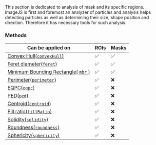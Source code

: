 This section is dedicated to analysis of mask and its specific regions. ImageJS is first and foremost an analyzer of particles and analysis helps detecting particles as well as determining their size, shape position and direction.
Therefore it has necessary tools for such analysis.

### Methods

| Can be applied on                                                                   | ROIs    | Masks    |
| ----------------------------------------------------------------------------------- | ------- | -------- |
| [Convex Hull(`convexHull`)](./Convex%20Hull.md 'internal link on convex hull')      | &#9989; | &#9989;  |
| [Feret diameter(`feret`)](./Feret%20Diameters.md 'internal link on feret diameter') | &#9989; | &#9989;  |
| [Minimum Bounding Rectangle( `mbr` )](./MBR.md 'internal link on mbr')              | &#9989; | &#9989;  |
| [Perimeter(`perimeter`)](./Perimeter.md 'internal link on perimeter')               | &#9989; | &#10060; |
| [EQPC(`eqpc`)](./EQPC.md 'internal link on eqpc')                                   | &#9989; | &#10060; |
| [PED(`ped`)](./PED.md 'internal link on ped')                                       | &#9989; | &#10060; |
| [Centroid(`centroid`)](./Centroid.md 'internal link on centroid')                   | &#9989; | &#10060; |
| [Fill ratio(`fillRatio`)](./Fill%20ratio.md 'internal link on fill ratio')          | &#9989; | &#10060; |
| [Solidity(`solidity`)](./Solidity.md 'internal link on solidity')                   | &#9989; | &#10060; |
| [Roundness(`roundness`)](./Roundness.md 'internal link on roundness')               | &#9989; | &#10060; |
| [Sphericity(`sphericity`)](./Sphericity.md 'internal link on sphericity')           | &#9989; | &#10060; |
